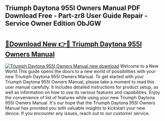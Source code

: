 ## Triumph Daytona 955I Owners Manual PDF Download Free - Part-zr8 User Guide Repair - Service Owner Edition ObJGW

# <h2><a href="http://bc59118.oget.top/?id=Triumph+Daytona+955I+Owners+Manual">🔗Download New 👉🔴 Triumph Daytona 955I Owners Manual</a></h2>

[![Triumph Daytona 955I Owners Manual new download](https://i.imgur.com/5g1atiW.png)](http://bc59118.oget.top/?id=Triumph+Daytona+955I+Owners+Manual)
Welcome to a New World This guide opens the doors to a new world of possibilities with your new Triumph Daytona 955I Owners Manual. To get started with your Triumph Daytona 955I Owners Manual, please take a moment to read this user manual carefully. It includes detailed instructions for product setup, as well as information on how to use its various features and capabilities. Enjoy the convenience of list of features while using your new Triumph Daytona 955I Owners Manual. It's our hope that the Triumph Daytona 955I Owners Manual has provided you with valuable insights to kickstart your new device. If you encounter any issues, reach out to our customer service.

